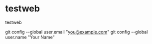 # testweb
testweb

git config --global user.email "you@example.com"
git config --global user.name "Your Name"
